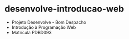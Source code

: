 # desenvolve-introducao-web
- Projeto Desenvolve - Bom Despacho
- Introdução à Programação Web
- Matrícula PDBD093
